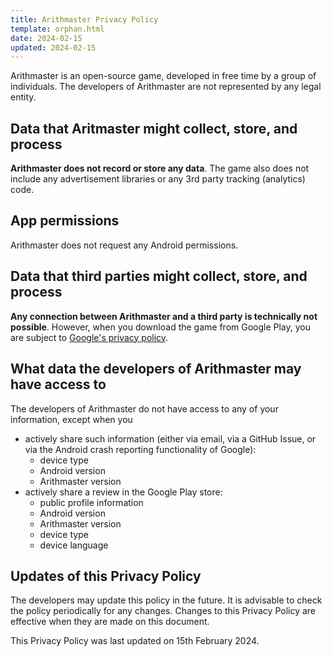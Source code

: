 ```yaml
---
title: Arithmaster Privacy Policy
template: orphan.html
date: 2024-02-15
updated: 2024-02-15
---
```


Arithmaster is an open-source game, developed in free time by a group of individuals. The developers of Arithmaster are not represented by any legal entity.

## Data that Aritmaster might collect, store, and process

**Arithmaster does not record or store any data**. The game also does not include any advertisement libraries or any 3rd party tracking (analytics) code.

## App permissions

Arithmaster does not request any Android permissions.

## Data that third parties might collect, store, and process

**Any connection between Arithmaster and a third party is technically not possible**. However, when you download the game from Google Play, you are subject to [Google's privacy policy](https://policies.google.com/privacy).

## What data the developers of Arithmaster may have access to

The developers of Arithmaster do not have access to any of your information, except when you

- actively share such information (either via email, via a GitHub Issue, or via the Android crash reporting functionality of Google):
  - device type
  - Android version
  - Arithmaster version
- actively share a review in the Google Play store:
  - public profile information
  - Android version
  - Arithmaster version
  - device type
  - device language

## Updates of this Privacy Policy

The developers may update this policy in the future. It is advisable to check the policy periodically for any changes. Changes to this Privacy Policy are effective when they are made on this document.

This Privacy Policy was last updated on 15th February 2024.
